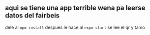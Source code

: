 <h2> aqui se tiene una app terrible wena pa leerse datos del fairbeis </h2>
dele al <code>npm install</code>
despues le hace al <code>expo start</code>
se lee el qr y tamo
